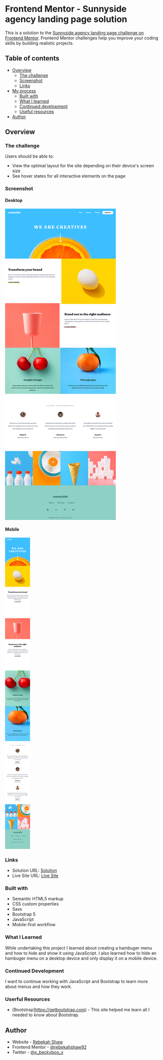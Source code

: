 # Frontend Mentor - Sunnyside agency landing page solution

This is a solution to the [Sunnyside agency landing page challenge on Frontend Mentor](https://www.frontendmentor.io/challenges/sunnyside-agency-landing-page-7yVs3B6ef). Frontend Mentor challenges help you improve your coding skills by building realistic projects.

## Table of contents

- [Overview](#overview)
  - [The challenge](#the-challenge)
  - [Screenshot](#screenshot)
  - [Links](#links)
- [My process](#my-process)
  - [Built with](#built-with)
  - [What I learned](#what-i-learned)
  - [Continued development](#continued-development)
  - [Useful resources](#useful-resources)
- [Author](#author)

## Overview

### The challenge

Users should be able to:

- View the optimal layout for the site depending on their device's screen size
- See hover states for all interactive elements on the page

### Screenshot

#### Desktop

![desktop](images/desktop.png)

#### Mobile 

![mobile](images/mobile.png)

### Links

- Solution URL: [ Solution](https://github.com/rebekahshaw92//sunnyside-agency-landing-page)
- Live Site URL: [Live Site](https://rebekahshaw92.github.io/sunnyside-agency-landing-page/)

### Built with

- Semantic HTML5 markup
- CSS custom properties
- Sass
- Bootstrap 5
- JavaScript
- Mobile-first workflow

### What I Learned

While undertaking this project I learned about creating a hambuger menu and how to hide and show it using JavaScript. I also learned how to hide an hambuger menu on a desktop device and only display it on a mobile device.

### Continued Development 

I want to continue working with JavaScript and Bootstrap to learn more about menus and how they work.

### Userful Resources 

- [Bootstrap]https://getbootstrap.com) - This site helped me learn all I needed to know about Bootstrap.

## Author

- Website - [Rebekah Shaw](https://www.rebekahshaw.com)
- Frontend Mentor - [@rebekahshaw92](https://www.frontendmentor.io/profile/rebekahshaw92)
- Twitter - [@x_beckyboo_x](https://www.twitter.com/x_beckyboo_x)
